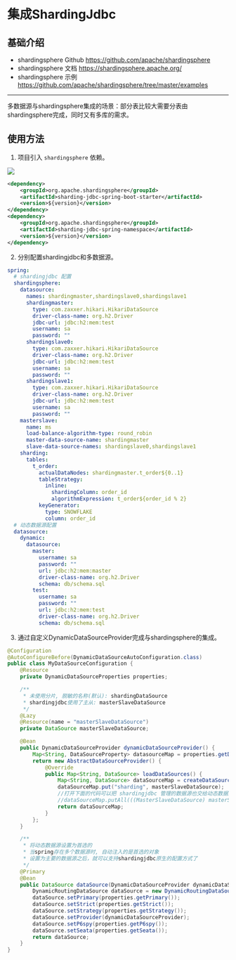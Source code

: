 # 集成ShardingJdbc

## 基础介绍

- shardingsphere Github <https://github.com/apache/shardingsphere>
- shardingsphere 文档 <https://shardingsphere.apache.org/>
- shardingsphere 示例 <https://github.com/apache/shardingsphere/tree/master/examples>

---

多数据源与shardingsphere集成的场景：部分表比较大需要分表由shardingsphere完成，同时又有多库的需求。

## 使用方法

1. 项目引入 `shardingsphere` 依赖。
<a href="http://mvnrepository.com/artifact/org.apache.shardingsphere/sharding-jdbc-spring-boot-starter" target="_blank">
<img src="https://img.shields.io/maven-central/v/org.apache.shardingsphere/sharding-jdbc-spring-boot-starter.svg" ></a>

```xml
<dependency>
    <groupId>org.apache.shardingsphere</groupId>
    <artifactId>sharding-jdbc-spring-boot-starter</artifactId>
    <version>${version}</version>
</dependency>
<dependency>
    <groupId>org.apache.shardingsphere</groupId>
    <artifactId>sharding-jdbc-spring-namespace</artifactId>
    <version>${version}</version>
</dependency>
```

2. 分别配置shardingjdbc和多数据源。

```yml
spring:
  # shardingjdbc 配置
  shardingsphere:
    datasource:
      names: shardingmaster,shardingslave0,shardingslave1
      shardingmaster:
        type: com.zaxxer.hikari.HikariDataSource
        driver-class-name: org.h2.Driver
        jdbc-url: jdbc:h2:mem:test
        username: sa
        password: ""
      shardingslave0:
        type: com.zaxxer.hikari.HikariDataSource
        driver-class-name: org.h2.Driver
        jdbc-url: jdbc:h2:mem:test
        username: sa
        password: ""
      shardingslave1:
        type: com.zaxxer.hikari.HikariDataSource
        driver-class-name: org.h2.Driver
        jdbc-url: jdbc:h2:mem:test
        username: sa
        password: ""
    masterslave:
      name: ms
      load-balance-algorithm-type: round_robin
      master-data-source-name: shardingmaster
      slave-data-source-names: shardingslave0,shardingslave1
    sharding:
      tables:
        t_order:
          actualDataNodes: shardingmaster.t_order${0..1}
          tableStrategy:
            inline:
              shardingColumn: order_id
              algorithmExpression: t_order${order_id % 2}
          keyGenerator:
            type: SNOWFLAKE
            column: order_id
  # 动态数据源配置
  datasource:
    dynamic:
      datasource:
        master:
          username: sa
          password: ""
          url: jdbc:h2:mem:master
          driver-class-name: org.h2.Driver
          schema: db/schema.sql
        test:
          username: sa
          password: ""
          url: jdbc:h2:mem:test
          driver-class-name: org.h2.Driver
          schema: db/schema.sql
```

3. 通过自定义DynamicDataSourceProvider完成与shardingsphere的集成。

```java
@Configuration
@AutoConfigureBefore(DynamicDataSourceAutoConfiguration.class)
public class MyDataSourceConfiguration {
    @Resource
    private DynamicDataSourceProperties properties;

    /**
     * 未使用分片, 脱敏的名称(默认): shardingDataSource
     * shardingjdbc使用了主从: masterSlaveDataSource
     */
    @Lazy
    @Resource(name = "masterSlaveDataSource")
    private DataSource masterSlaveDataSource;

    @Bean
    public DynamicDataSourceProvider dynamicDataSourceProvider() {
        Map<String, DataSourceProperty> datasourceMap = properties.getDatasource();
        return new AbstractDataSourceProvider() {
            @Override
            public Map<String, DataSource> loadDataSources() {
                Map<String, DataSource> dataSourceMap = createDataSourceMap(datasourceMap);
                dataSourceMap.put("sharding", masterSlaveDataSource);
                //打开下面的代码可以把 shardingjdbc 管理的数据源也交给动态数据源管理 (根据自己需要选择开启)
                //dataSourceMap.putAll(((MasterSlaveDataSource) masterSlaveDataSource).getDataSourceMap());
                return dataSourceMap;
            }
        };
    }

    /**
     * 将动态数据源设置为首选的
     * 当spring存在多个数据源时, 自动注入的是首选的对象
     * 设置为主要的数据源之后，就可以支持shardingjdbc原生的配置方式了
     */
    @Primary
    @Bean
    public DataSource dataSource(DynamicDataSourceProvider dynamicDataSourceProvider) {
        DynamicRoutingDataSource dataSource = new DynamicRoutingDataSource();
        dataSource.setPrimary(properties.getPrimary());
        dataSource.setStrict(properties.getStrict());
        dataSource.setStrategy(properties.getStrategy());
        dataSource.setProvider(dynamicDataSourceProvider);
        dataSource.setP6spy(properties.getP6spy());
        dataSource.setSeata(properties.getSeata());
        return dataSource;
    }
}
```